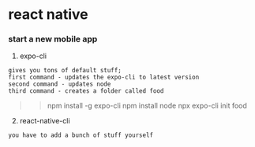 # react native

### start a new mobile app
1. expo-cli
```
gives you tons of default stuff;
first command - updates the expo-cli to latest version
second command - updates node
third command - creates a folder called food
```
  >> npm install -g expo-cli 
  >> npm install node
  >> npx expo-cli init food

2. react-native-cli
```
you have to add a bunch of stuff yourself
```